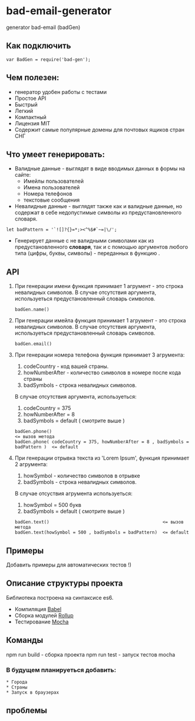 # bad-email-generator
generator bad-email (badGen)
## Как подключить
```
var BadGen = require('bad-gen');
```

## Чем полезен:
- генератор удобен работы с тестами  
- Простое API
- Быстрый
- Легкий
- Компактный
- Лицензия MIT
- Содержит самые популярные домены для почтовых ящиков стран СНГ
    
## Что умеет генерировать: 
* Валидные данные - выглядят в виде вводимых данных в формы на сайте:
    * Имейлы пользователей 
    * Имена пользователей   
    * Номера телефонов     
    * текстовые сообщения  
* Невалидные данные - выглядят также как и валидные данные, но содержат в себе недопустимые символы из предустановленного словаря.
```
let badPattern = '`![]?{}=*;><^%$#`~=|\/';
```
* Генерирует данные с не валидными символами как из предустановленного  **словаря**, так и с помощью аргументов любого типа (цифры, буквы, символы)  - переданных  в функцию .

## API

1. При генерации имени функция принимает 1 агрумент - это строка невалидных символов. В случае отсутствия аргумента, используеться предустановленный словарь символов. 

    ```
    badGen.name()                    
    ```
2. При генерации имейла функция принимает 1 агрумент - это строка невалидных символов. В случае отсутствия аргумента, используеться предустановленный словарь символов. 

    ```
    badGen.email()
    ```
3.  При генерации номера телефона функция принимает 3 агрумента:

    1. codeCountry - код вашей страны.
    2. howNumberAfter - количество символов в номере после кода страны
    3. badSymbols - строка невалидных символов.

    В случае отсутствия аргумента, используеться: 
    1. codeCountry = 375
    2. howNumberAfter = 8
    3. badSymbols = default ( смотрите выше )

    ```
    badGen.phone()                                                                   <= вызов метода
    badGen.phone( codeCountry = 375, howNumberAfter = 8 , badSymbols = badPattern )  <= default 
    ```

4. При генерации отрывка текста из 'Lorem Ipsum', функция принимает 2 агрумента:

    1. howSymbol - количество символов в отрывке 
    3. badSymbols - строка невалидных символов.

    В случае отсуствия агрумента используеться:
    1. howSymbol = 500 букв
    2. badSymbols = default ( смотрите выше )

    ```
    badGen.text()                                           <= вызов метода
    badGen.text(howSymbol = 500 , badSymbols = badPattern)  <= default 
    ```

## Примеры

Добавить примеры для автоматических тестов !)

## Описание структуры проекта
Библиотека построена на синтаксисе es6.
* Компиляция [Babel](https://github.com/babel/babel)
* Cборка модулей  [Rollup](https://github.com/rollup)
* Тестирование [Mocha](https://github.com/mochajs)


## Команды

npm run build - сборка проекта
npm run test - запуск тестов mocha 



### В будущем планируеться добавить: 
    * Города 
    * Страны 
    * Запуск в браузерах


## проблемы

